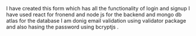 I have created this form which has all the functionality of login and signup
I have used react for fronend and node js for the backend and mongo db atlas for the database I am donig email validation using validator package and also hasing the password
using bcryptjs . 
